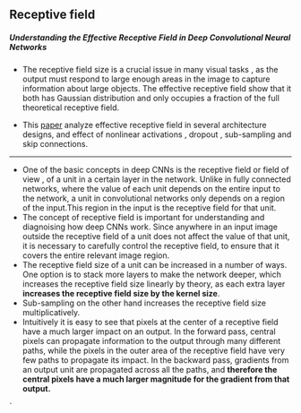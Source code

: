 ## Receptive field

##### Understanding the Effective Receptive Field in Deep Convolutional Neural Networks



- The receptive field size is a crucial issue in many visual tasks , as the output must respond to large enough areas in the image to capture information about large objects. The effective receptive field show that it both has Gaussian distribution and only occupies a fraction of the full theoretical receptive field.

- This [paper](http://www.cs.toronto.edu/~wenjie/papers/nips16/top.pdf) analyze effective receptive field in several architecture designs, and effect of nonlinear activations , dropout , sub-sampling and skip connections.

---

- One of the basic concepts in deep CNNs is the receptive field or field of view , of a unit in a certain layer in the network. Unlike in fully connected networks, where the value of each unit depends on the entire input to the network, a unit in convolutional networks only depends on a region of the input.This region in the input is the receptive field for that unit.
- The concept of receptive field is important for understanding and diagnoising how deep CNNs work. Since anywhere in an input image outside the receptive field of a unit does not affect the value of that unit, it is necessary to carefully control the receptive field, to ensure that it covers the entire relevant image region.
- The receptive field size of a unit can be increased in a number of ways. One option is to stack more layers to make the network deeper, which increases the receptive field size linearly by theory, as each extra layer **increases the receptive field size by the kernel size**.
- Sub-sampling on the other hand increases the receptive field size multiplicatively.
- Intuitively it is easy to see that pixels at the center of a receptive field have a much larger impact on an output. In the forward pass, central pixels can propagate information to the output through many different paths, while the pixels in the outer area of the receptive field have very few paths to propagate its impact. In the backward pass, gradients from an output unit are propagated across all the paths, and **therefore the central pixels have a much larger magnitude for the gradient from that output.**

`

